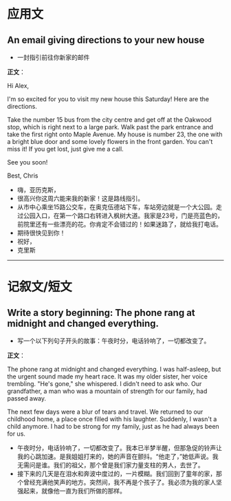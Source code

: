 # 应用文

## An email giving directions to your new house
- 一封指引前往你新家的邮件

**正文**：

Hi Alex,

I'm so excited for you to visit my new house this Saturday! Here are the directions.

Take the number 15 bus from the city centre and get off at the Oakwood stop, which is right next to a large park. Walk past the park entrance and take the first right onto Maple Avenue. My house is number 23, the one with a bright blue door and some lovely flowers in the front garden. You can't miss it! If you get lost, just give me a call.

See you soon!

Best,
Chris

- 嗨，亚历克斯，
- 很高兴你这周六能来我的新家！这是路线指引。
- 从市中心乘坐15路公交车，在奥克伍德站下车，车站旁边就是一个大公园。走过公园入口，在第一个路口右转进入枫树大道。我家是23号，门是亮蓝色的，前院里还有一些漂亮的花。你肯定不会错过的！如果迷路了，就给我打电话。
- 期待很快见到你！
- 祝好，
- 克里斯

---

# 记叙文/短文

## Write a story beginning: The phone rang at midnight and changed everything.
- 写一个以下列句子开头的故事：午夜时分，电话铃响了，一切都改变了。

**正文**：

The phone rang at midnight and changed everything. I was half-asleep, but the urgent sound made my heart race. It was my older sister, her voice trembling. "He's gone," she whispered. I didn't need to ask who. Our grandfather, a man who was a mountain of strength for our family, had passed away.

The next few days were a blur of tears and travel. We returned to our childhood home, a place once filled with his laughter. Suddenly, I wasn't a child anymore. I had to be strong for my family, just as he had always been for us.

- 午夜时分，电话铃响了，一切都改变了。我本已半梦半醒，但那急促的铃声让我的心跳加速。是我姐姐打来的，她的声音在颤抖。“他走了，”她低声说。我无需问是谁。我们的祖父，那个曾是我们家力量支柱的男人，去世了。
- 接下来的几天是在泪水和奔波中度过的，一片模糊。我们回到了童年的家，那个曾经充满他笑声的地方。突然间，我不再是个孩子了。我必须为我的家人坚强起来，就像他一直为我们所做的那样。
